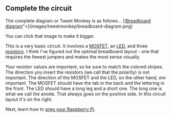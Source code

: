 ## Complete the circuit

The complete diagram or Tweet Monkey is as follows...
[[!Breadboard diagram](images/tweetmonkey/breadboard-diagram-700.png)">](images/tweetmonkey/breadboard-diagram.png)

You can click that image to make it bigger.

This is a very basic circuit. It involves a <a href="http://www.electronics-tutorials.ws/transistor/tran_6.html">MOSFET</a>, an <a href="https://en.wikipedia.org/wiki/Light-emitting_diode">LED</a>, and three <a href="https://learn.sparkfun.com/tutorials/resistors">resistors</a>. I think I've figured out the optimal breadboard layout - one that requires the fewest jumpers and makes the most sense visually.

Your resistor values are important, so be sure to match the colored stripes. The direction you insert the resistors (we call that the polarity) is not important. The direction of the MOSFET and the LED, on the other hand, <i>are</i> important. The MOSFET should have the tab in the back and the lettering in the front. The LED should have a long leg and a short one. The long one is what we call the anode. That always goes on the positive side. In this circuit layout it's on the right.

Next, learn how to [prep your Raspberry Pi](preppi.md).
